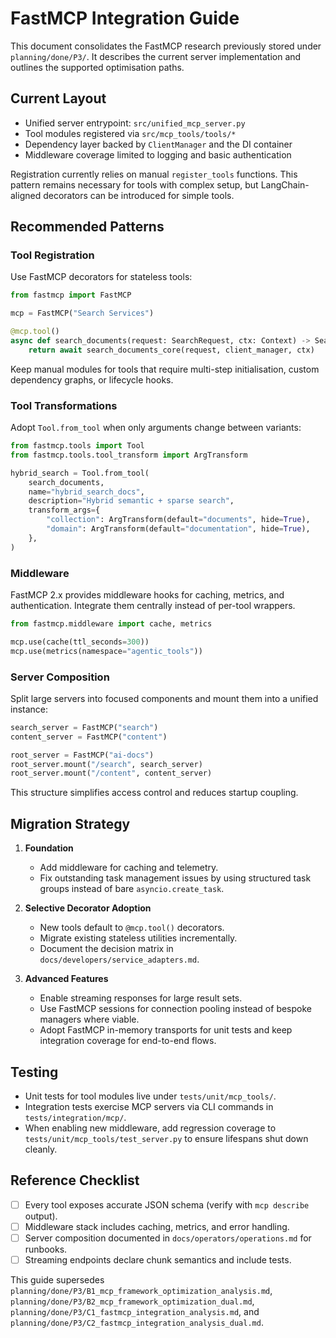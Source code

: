 # FastMCP Integration Guide

This document consolidates the FastMCP research previously stored under `planning/done/P3/`. It describes the current server implementation and outlines the supported optimisation paths.

## Current Layout

- Unified server entrypoint: `src/unified_mcp_server.py`
- Tool modules registered via `src/mcp_tools/tools/*`
- Dependency layer backed by `ClientManager` and the DI container
- Middleware coverage limited to logging and basic authentication

Registration currently relies on manual `register_tools` functions. This pattern remains necessary for tools with complex setup, but LangChain-aligned decorators can be introduced for simple tools.

## Recommended Patterns

### Tool Registration

Use FastMCP decorators for stateless tools:

```python
from fastmcp import FastMCP

mcp = FastMCP("Search Services")

@mcp.tool()
async def search_documents(request: SearchRequest, ctx: Context) -> SearchResults:
    return await search_documents_core(request, client_manager, ctx)
```

Keep manual modules for tools that require multi-step initialisation, custom dependency graphs, or lifecycle hooks.

### Tool Transformations

Adopt `Tool.from_tool` when only arguments change between variants:

```python
from fastmcp.tools import Tool
from fastmcp.tools.tool_transform import ArgTransform

hybrid_search = Tool.from_tool(
    search_documents,
    name="hybrid_search_docs",
    description="Hybrid semantic + sparse search",
    transform_args={
        "collection": ArgTransform(default="documents", hide=True),
        "domain": ArgTransform(default="documentation", hide=True),
    },
)
```

### Middleware

FastMCP 2.x provides middleware hooks for caching, metrics, and authentication. Integrate them centrally instead of per-tool wrappers.

```python
from fastmcp.middleware import cache, metrics

mcp.use(cache(ttl_seconds=300))
mcp.use(metrics(namespace="agentic_tools"))
```

### Server Composition

Split large servers into focused components and mount them into a unified instance:

```python
search_server = FastMCP("search")
content_server = FastMCP("content")

root_server = FastMCP("ai-docs")
root_server.mount("/search", search_server)
root_server.mount("/content", content_server)
```

This structure simplifies access control and reduces startup coupling.

## Migration Strategy

1. **Foundation**
   - Add middleware for caching and telemetry.
   - Fix outstanding task management issues by using structured task groups instead of bare `asyncio.create_task`.

2. **Selective Decorator Adoption**
   - New tools default to `@mcp.tool()` decorators.
   - Migrate existing stateless utilities incrementally.
   - Document the decision matrix in `docs/developers/service_adapters.md`.

3. **Advanced Features**
   - Enable streaming responses for large result sets.
   - Use FastMCP sessions for connection pooling instead of bespoke managers where viable.
   - Adopt FastMCP in-memory transports for unit tests and keep integration coverage for end-to-end flows.

## Testing

- Unit tests for tool modules live under `tests/unit/mcp_tools/`.
- Integration tests exercise MCP servers via CLI commands in `tests/integration/mcp/`.
- When enabling new middleware, add regression coverage to `tests/unit/mcp_tools/test_server.py` to ensure lifespans shut down cleanly.

## Reference Checklist

- [ ] Every tool exposes accurate JSON schema (verify with `mcp describe` output).
- [ ] Middleware stack includes caching, metrics, and error handling.
- [ ] Server composition documented in `docs/operators/operations.md` for runbooks.
- [ ] Streaming endpoints declare chunk semantics and include tests.

This guide supersedes `planning/done/P3/B1_mcp_framework_optimization_analysis.md`, `planning/done/P3/B2_mcp_framework_optimization_dual.md`, `planning/done/P3/C1_fastmcp_integration_analysis.md`, and `planning/done/P3/C2_fastmcp_integration_analysis_dual.md`.
